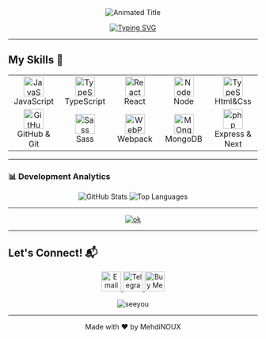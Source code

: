 <div align="center">
  <img src="https://readme-typing-svg.demolab.com?font=Fira+Code&weight=600&size=26&duration=4000&pause=1000&color=7E3ACE&background=FFEB5400&center=true&vCenter=true&width=435&lines=Hello%2C+I'm+MehdiNOUX+%F0%9F%AB%82;A+relatively+strong+interest+in;...Programming%2C+Web+Development%F0%9F%91%A8%F0%9F%8F%BB%E2%80%8D%F0%9F%92%BB;and+Cybersecurity+%F0%9F%8C%B1" alt="Animated Title" />
</div>

<p align="center">
  <a href="https://git.io/typing-svg"><img src="https://readme-typing-svg.herokuapp.com?font=Fira+Code&pause=1000&color=7E3ACE&center=true&vCenter=true&width=435&lines=%F0%9F%91%A8%F0%9F%8F%BB%E2%80%8D%F0%9F%92%BB%F0%9F%8C%B1;%F0%9F%91%BE%F0%9F%91%A8%F0%9F%8F%BB%E2%80%8D%F0%9F%92%BB;%F0%9F%A4%A6%F0%9F%8F%BB%E2%80%8D%E2%99%82%EF%B8%8F%F0%9F%91%BE" alt="Typing SVG" /></a>
</p>

---
## My Skills 🚀

<table align="center">
  <tr>
    <td align="center" width="96">
      <img src="https://techstack-generator.vercel.app/js-icon.svg" alt="JavaScript" width="40"/>
      <br>JavaScript
    </td>
    <td align="center" width="96">
      <img src="https://techstack-generator.vercel.app/ts-icon.svg" alt="TypeScript" width="40"/>
      <br>TypeScript
    </td>
    <td align="center" width="96">
      <img src="https://techstack-generator.vercel.app/react-icon.svg" alt="React" width="40"/>
      <br>React
    </td>
    <td align="center" width="96">
      <img src="https://techstack-generator.vercel.app/nginx-icon.svg" alt="Node" width="40"/>
      <br>Node
    </td>
     <td align="center" width="96">
      <img src="https://skillicons.dev/icons?i=html,css" alt="TypeScript" width="40"/>
      <br>Html&Css
    </td>
  </tr>
  <tr>
    <td align="center" width="96">
      <img src="https://techstack-generator.vercel.app/github-icon.svg" alt="GitHub" width="40"/>
      <br>GitHub & Git
    </td>
    <td align="center" width="96">
      <img src="https://techstack-generator.vercel.app/sass-icon.svg" alt="Sass" width="40"/>
      <br>Sass
    </td>
    <td align="center" width="96">
      <img src="https://techstack-generator.vercel.app/webpack-icon.svg" alt="WebPack" width="40"/>
      <br>Webpack
    </td>
    <td align="center" width="96">
      <img src="https://skillicons.dev/icons?i=mongodb" alt="MOngoDB" width="40"/>
      <br>MongoDB
    </td>
      <td align="center" width="96">
      <img src="https://skillicons.dev/icons?i=express,next" alt="php" width="40"/>
      <br>Express & Next
    </td>
  </tr>
</table>

---

### 📊 Development Analytics

<div align="center">
  <img src="https://github-readme-stats.vercel.app/api?username=theMNOX&show_icons=true&theme=radical" alt="GitHub Stats" />
  <img src="https://github-readme-stats.vercel.app/api/top-langs/?username=theMNOX&layout=compact&theme=radical" alt="Top Languages" />
 
</div>

---

<p align="center" padding="10px"> <a href="https://github.com/ryo-ma/github-profile-trophy"><img src="https://github-profile-trophy.vercel.app/?username=theMNOX&theme=radical" alt="ok"/></a> </p>

---

## Let's Connect! 📬

<p align="center">
  <a href="mailto:khodenoux@gmail.com">
    <img src="https://img.icons8.com/color/96/000000/gmail.png" alt="Email" width="40"/>
  </a>
  <a href="https://t.me/The_NOUX">
    <img src="https://img.icons8.com/color/96/000000/telegram-app--v1.png" alt="Telegram" width="40"/>
  </a>
  <a text-decoration="none" href="https://www.buymeacoffee.com/*">
    <img src="https://img.icons8.com/color/96/000000/coffee-to-go.png" alt="Buy Me Coffee" width="40"/>
  </a>
</p>
<p align="center"> <img src="https://komarev.com/ghpvc/?username=MehdiNOUX&label=Profile%20views&color=0e75b6&style=flat" alt="seeyou" /> </p>

---
<footer align="center">
  Made with ❤️ by MehdiNOUX
</footer>
